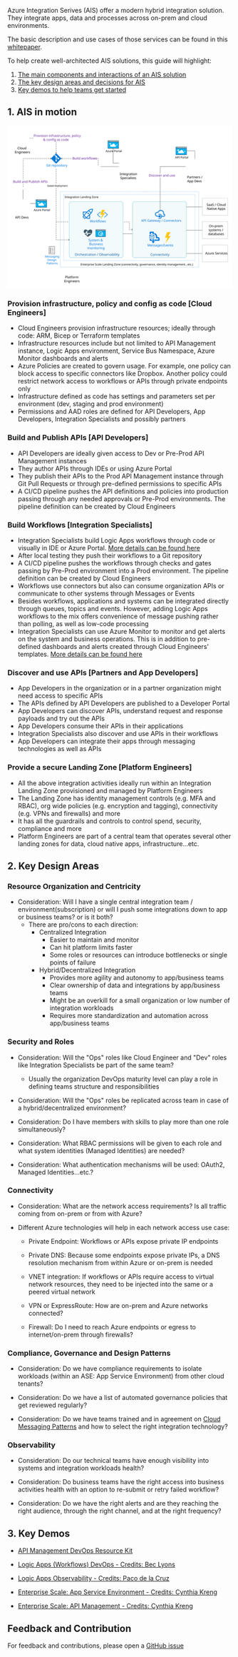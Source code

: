 Azure Integration Serives (AIS) offer a modern hybrid integration solution. They integrate apps, data and processes across on-prem and cloud environments.

The basic description and use cases of those services can be found in this [whitepaper](https://azure.microsoft.com/mediahandler/files/resourcefiles/azure-integration-services/Azure-Integration-Services-Whitepaper-v1-0.pdf).

To help create well-architected AIS solutions, this guide will highlight:

1. [The main components and interactions of an AIS solution](#1-ais-in-motion)
2. [The key design areas and decisions for AIS](#2-key-design-areas)
3. [Key demos to help teams get started](#3-key-demos)

## 1. AIS in motion

![AIS In Motion](images/motion.svg)

### Provision infrastructure, policy and config as code [Cloud Engineers]

- Cloud Engineers provision infrastructure resources; ideally through code: ARM, Bicep or Terraform templates
- Infrastructure resources include but not limited to API Management instance, Logic Apps environment, Service Bus Namespace, Azure Monitor dashboards and alerts
- Azure Policies are created to govern usage. For example, one policy can block access to specific connectors like Dropbox. Another policy could restrict network access to workflows or APIs through private endpoints only
- Infrastructure defined as code has settings and parameters set per environment (dev, staging and prod environment)
- Permissions and AAD roles are defined for API Developers, App Developers, Integration Specialists and possibly partners

### Build and Publish APIs [API Developers]

- API Developers are ideally given access to Dev or Pre-Prod API Management instances
- They author APIs through IDEs or using Azure Portal
- They publish their APIs to the Prod API Management instance through Git Pull Requests or through pre-defined permissions to specific APIs
- A CI/CD pipeline pushes the API definitions and policies into production passing through any needed approvals or Pre-Prod environments. The pipeline definition can be created by Cloud Engineers

### Build Workflows [Integration Specialists]

- Integration Specialists build Logic Apps workflows through code or visually in IDE or Azure Portal. [More details can be found here](./workflow-dev.html)
- After local testing they push their workflows to a Git repository
- A CI/CD pipeline pushes the workflows through checks and gates passing by Pre-Prod environment into a Prod environment. The pipeline definition can be created by Cloud Engineers
- Workflows use connectors but also can consume organization APIs or communicate to other systems through Messages or Events
- Besides workflows, applications and systems can be integrated directly through queues, topics and events. However, adding Logic Apps workflows to the mix offers convenience of message pushing rather than polling, as well as low-code processing
- Integration Specialists can use Azure Monitor to monitor and get alerts on the system and business operations. This is in addition to pre-defined dashboards and alerts created through Cloud Engineers' templates. [More details can be found here](./workflow-monitoring.html)

### Discover and use APIs [Partners and App Developers]

- App Developers in the organization or in a partner organization might need access to specific APIs
- The APIs defined by API Developers are published to a Developer Portal
- App Developers can discover APIs, understand request and response payloads and try out the APIs
- App Developers consume their APIs in their applications
- Integration Specialists also discover and use APIs in their workflows
- App Developers can integrate their apps through messaging technologies as well as APIs

### Provide a secure Landing Zone [Platform Engineers]

- All the above integration activities ideally run within an Integration Landing Zone provisioned and managed by Platform Engineers
- The Landing Zone has identity management controls (e.g. MFA and RBAC), org wide policies (e.g. encryption and tagging), connectivity (e.g. VPNs and firewalls) and more
- It has all the guardrails and controls to control spend, security, compliance and more
- Platform Engineers are part of a central team that operates several other landing zones for data, cloud native apps, infrastructure...etc.

## 2. Key Design Areas

### Resource Organization and Centricity

- Consideration: Will I have a single central integration team / environment(subscription) or will I push some integrations down to app or business teams? or is it both?
  - There are pro/cons to each direction:
    - Centralized Integration
      - Easier to maintain and monitor
      - Can hit platform limits faster
      - Some roles or resources can introduce bottlenecks or single points of failure
    - Hybrid/Decentralized Integration
      - Provides more agility and autonomy to app/business teams
      - Clear ownership of data and integrations by app/business teams
      - Might be an overkill for a small organization or low number of integration workloads
      - Requires more standardization and automation across app/business teams

### Security and Roles

- Consideration: Will the "Ops" roles like Cloud Engineer and "Dev" roles like Integration Specialists be part of the same team?

  - Usually the organization DevOps maturity level can play a role in defining teams structure and responsibilities

- Consideration: Will the "Ops" roles be replicated across team in case of a hybrid/decentralized environment?

- Consideration: Do I have members with skills to play more than one role simultaneously?

- Consideration: What RBAC permissions will be given to each role and what system identities (Managed Identities) are needed?

- Consideration: What authentication mechanisms will be used: OAuth2, Managed Identities...etc.?

### Connectivity

- Consideration: What are the network access requirements? Is all traffic coming from on-prem or from with Azure?

- Different Azure technologies will help in each network access use case:
  - Private Endpoint: Workflows or APIs expose private IP endpoints

  - Private DNS: Because some endpoints expose private IPs, a DNS resolution mechanism from within Azure or on-prem is needed

  - VNET integration: If workflows or APIs require access to virtual network resources, they need to be injected into the same or a peered virtual network

  - VPN or ExpressRoute: How are on-prem and Azure networks connected?

  - Firewall: Do I need to reach Azure endpoints or egress to internet/on-prem through firewalls?

### Compliance, Governance and Design Patterns

- Consideration: Do we have compliance requirements to isolate workloads (within an ASE: App Service Environment) from other cloud tenants?

- Consideration: Do we have a list of automated governance policies that get reviewed regularly?

- Consideration: Do we have teams trained and in agreement on [Cloud Messaging Patterns](https://docs.microsoft.com/en-us/azure/architecture/patterns/category/messaging) and how to select the right integration technology?

### Observability

- Consideration: Do our technical teams have enough visibility into systems and integration workloads health?

- Consideration: Do business teams have the right access into business activities health with an option to re-submit or retry failed workflow?

- Consideration: Do we have the right alerts and are they reaching the right audience, through the right channel, and at the right frequency?

## 3. Key Demos

- [API Management DevOps Resource Kit](https://github.com/Azure/azure-api-management-devops-resource-kit)

- [Logic Apps (Workflows) DevOps - Credits: Bec Lyons](https://github.com/Bec-Lyons/LogicAppsDevOps)

- [Logic Apps Observability - Credits: Paco de la Cruz](https://github.com/pacodelacruz/observability-pubsub-logicapps)

- [Enterprise Scale: App Service Environment - Credits: Cynthia Kreng](https://github.com/cykreng/Enterprise-Scale-AppService)

- [Enterprise Scale: API Management - Credits: Cynthia Kreng](https://github.com/cykreng/Enterprise-Scale-APIM)

## Feedback and Contribution

For feedback and contributions, please open a [GitHub issue](https://github.com/melzayet/ais-design-guide/issues)